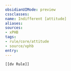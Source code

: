 ```yaml
---
obsidianUIMode: preview
cssclasses:
name: Indifferent [attitude]
aliases:
sources:
- xPHB
tags:
- rule/core/attitude
- source/xphb
entry:
---
```


```meta-bind-embed
[[dv Rule]]
```